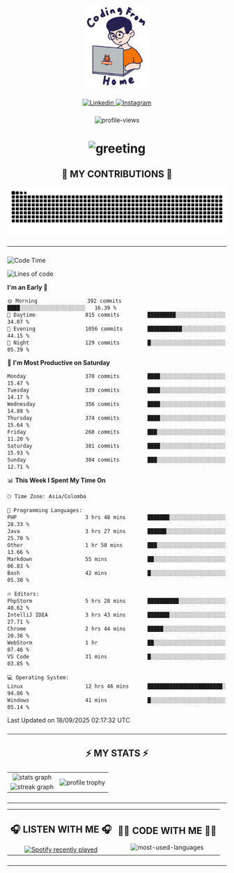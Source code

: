 <div align="center">
    <img width="150" src="./assets/top.gif" alt="top-image"/>
</div>

###    

<div align="center">
    <a href="https://www.linkedin.com/in/nureka-rodrigo/" target="_blank">
        <img src="https://user-images.githubusercontent.com/74038190/235294012-0a55e343-37ad-4b0f-924f-c8431d9d2483.gif" width="50px" alt="Linkedin"/>
    </a>
    <a href="https://www.instagram.com/nureka_rodrigo/" target="_blank">
        <img src="https://user-images.githubusercontent.com/74038190/235294013-a33e5c43-a01c-43f6-b44d-a406d8b4ab75.gif" width="50px"  alt="Instagram"/>
    </a>
</div>

###    

<div align="center">
    <img src="https://komarev.com/ghpvc/?username=nureka-rodrigo&color=blue" alt="profile-views"/>
</div> 

###    

<h1 align="center">
    <img src="https://readme-typing-svg.herokuapp.com/?font=Righteous&size=35&center=true&vCenter=true&width=500&height=70&duration=4000&lines=Hi+There!+👋;+I'm+Nureka+Rodrigo!;" alt="greeting"/>
</h1> 

###

<h2 align="center">🐍 MY CONTRIBUTIONS 🐍</h2>

<div align="center">
    <img alt="snake eating my contributions" src="https://raw.githubusercontent.com/nureka-rodrigo/nureka-rodrigo/output/github-contribution-grid-snake.svg"/>
</div> 

###

<hr/>

###

<!--START_SECTION:waka-->
![Code Time](http://img.shields.io/badge/Code%20Time-1%2C681%20hrs%207%20mins-blue)

![Lines of code](https://img.shields.io/badge/From%20Hello%20World%20I%27ve%20Written-629.9%20thousand%20lines%20of%20code-blue)

**I'm an Early 🐤** 

```text
🌞 Morning                392 commits         ████░░░░░░░░░░░░░░░░░░░░░   16.39 % 
🌆 Daytime                815 commits         █████████░░░░░░░░░░░░░░░░   34.07 % 
🌃 Evening                1056 commits        ███████████░░░░░░░░░░░░░░   44.15 % 
🌙 Night                  129 commits         █░░░░░░░░░░░░░░░░░░░░░░░░   05.39 % 
```
📅 **I'm Most Productive on Saturday** 

```text
Monday                   370 commits         ████░░░░░░░░░░░░░░░░░░░░░   15.47 % 
Tuesday                  339 commits         ████░░░░░░░░░░░░░░░░░░░░░   14.17 % 
Wednesday                356 commits         ████░░░░░░░░░░░░░░░░░░░░░   14.88 % 
Thursday                 374 commits         ████░░░░░░░░░░░░░░░░░░░░░   15.64 % 
Friday                   268 commits         ███░░░░░░░░░░░░░░░░░░░░░░   11.20 % 
Saturday                 381 commits         ████░░░░░░░░░░░░░░░░░░░░░   15.93 % 
Sunday                   304 commits         ███░░░░░░░░░░░░░░░░░░░░░░   12.71 % 
```


📊 **This Week I Spent My Time On** 

```text
🕑︎ Time Zone: Asia/Colombo

💬 Programming Languages: 
PHP                      3 hrs 48 mins       ███████░░░░░░░░░░░░░░░░░░   28.33 % 
Java                     3 hrs 27 mins       ██████░░░░░░░░░░░░░░░░░░░   25.70 % 
Other                    1 hr 50 mins        ███░░░░░░░░░░░░░░░░░░░░░░   13.66 % 
Markdown                 55 mins             ██░░░░░░░░░░░░░░░░░░░░░░░   06.83 % 
Bash                     42 mins             █░░░░░░░░░░░░░░░░░░░░░░░░   05.30 % 

🔥 Editors: 
PhpStorm                 5 hrs 28 mins       ██████████░░░░░░░░░░░░░░░   40.62 % 
IntelliJ IDEA            3 hrs 43 mins       ███████░░░░░░░░░░░░░░░░░░   27.71 % 
Chrome                   2 hrs 44 mins       █████░░░░░░░░░░░░░░░░░░░░   20.36 % 
WebStorm                 1 hr                ██░░░░░░░░░░░░░░░░░░░░░░░   07.46 % 
VS Code                  31 mins             █░░░░░░░░░░░░░░░░░░░░░░░░   03.85 % 

💻 Operating System: 
Linux                    12 hrs 46 mins      ████████████████████████░   94.86 % 
Windows                  41 mins             █░░░░░░░░░░░░░░░░░░░░░░░░   05.14 % 
```


 Last Updated on 18/09/2025 02:17:32 UTC
<!--END_SECTION:waka-->

###

<hr/>

###

<h2 align="center">⚡ MY STATS ⚡</h2>

###    

<div align="center">
    <table>
        <tr>
            <td align="center">
                <img src="https://github-readme-stats.vercel.app/api?username=nureka-rodrigo&show_icons=true&count_private=true&theme=dark" alt="stats graph"/>
            </td>
            <td rowspan="2" align="center">
                <img align="center" src="https://github-profile-trophy.vercel.app/?username=nureka-rodrigo&theme=darkhub&no-bg=true&margin-w=5&margin-h=5&column=3" alt="profile trophy" />
            </td>
        </tr>
        <tr>
            <td align="center">
                <img src="https://streak-stats.demolab.com?user=nureka-rodrigo&theme=dark" alt="streak graph"/>
            </td>
        </tr>
    </table>
</div> 

###

<hr/>

<div align="center">
    <table>
        <tr>
            <td align="center">
                <h2>🎧 LISTEN WITH ME 🎧</h2>
                <a href="https://open.spotify.com/user/zjqfkmbawszam1irs05fwxsls">
                    <img src="https://spotify-recently-played-readme.vercel.app/api?user=zjqfkmbawszam1irs05fwxsls&count=5&unique=true" alt="Spotify recently played"  />
                </a>
            </td>
            <td align="center">
                <h2>👨‍💻 CODE WITH ME 👨‍💻</h2>
                <img src="https://github-readme-stats.vercel.app/api/wakatime?username=@nureka99&theme=dark&compact=True&langs_count=10" alt="most-used-languages"/>
            </td>
        </tr>
    </table>
</div> 

###

<hr/>
